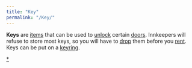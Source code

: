 ```yaml
---
title: "Key"
permalink: "/Key/"
---
```


**Keys** are [items](item "wikilink") that can be used to
[unlock](unlock "wikilink") certain [doors](door "wikilink"). Innkeepers
will refuse to store most keys, so you will have to
[drop](drop "wikilink") them before you [rent](rent "wikilink"). Keys
can be put on a [keyring](keyring "wikilink").

[\*](Category:_Keys "wikilink")